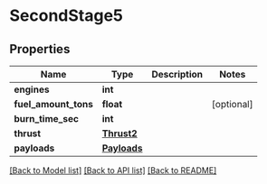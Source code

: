 # SecondStage5

## Properties
Name | Type | Description | Notes
------------ | ------------- | ------------- | -------------
**engines** | **int** |  | 
**fuel_amount_tons** | **float** |  | [optional] 
**burn_time_sec** | **int** |  | 
**thrust** | [**Thrust2**](Thrust2.md) |  | 
**payloads** | [**Payloads**](Payloads.md) |  | 

[[Back to Model list]](../README.md#documentation-for-models) [[Back to API list]](../README.md#documentation-for-api-endpoints) [[Back to README]](../README.md)


